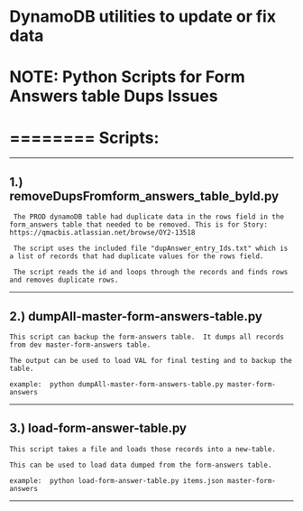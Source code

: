 
# DynamoDB utilities to update or fix data
# NOTE: Python Scripts for Form Answers table Dups Issues

========
Scripts:
========

---------------------------------------------
1.) removeDupsFromform_answers_table_byId.py
---------------------------------------------

     The PROD dynamoDB table had duplicate data in the rows field in the form_answers table that needed to be removed. This is for Story: https://qmacbis.atlassian.net/browse/OY2-13518

     The script uses the included file "dupAnswer_entry_Ids.txt" which is a list of records that had duplicate values for the rows field.

     The script reads the id and loops through the records and finds rows and removes duplicate rows.

---------------------------------------------
2.) dumpAll-master-form-answers-table.py
---------------------------------------------

    This script can backup the form-answers table.  It dumps all records from dev master-form-answers table.

    The output can be used to load VAL for final testing and to backup the table.

    example:  python dumpAll-master-form-answers-table.py master-form-answers

---------------------------------------------
3.) load-form-answer-table.py
---------------------------------------------

    This script takes a file and loads those records into a new-table.

    This can be used to load data dumped from the form-answers table.

    example:  python load-form-answer-table.py items.json master-form-answers

--------------------
